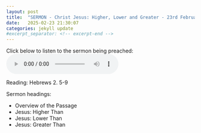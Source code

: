 ```yaml
---
layout: post
title:  "SERMON - Christ Jesus: Higher, Lower and Greater - 23rd February 2025 - Oban Free Church"
date:   2025-02-23 21:30:07
categories: jekyll update
#excerpt_separator: <!-- excerpt-end -->
---
```

Click below to listen to the sermon being preached:
<audio controls>
<source src="/media/higher.mp3" type="audio/mpeg">
Your browser does not support the audio element.
</audio>

Reading: Hebrews 2. 5-9

Sermon headings:
* Overview of the Passage
* Jesus: Higher Than
* Jesus: Lower Than
* Jesus: Greater Than
